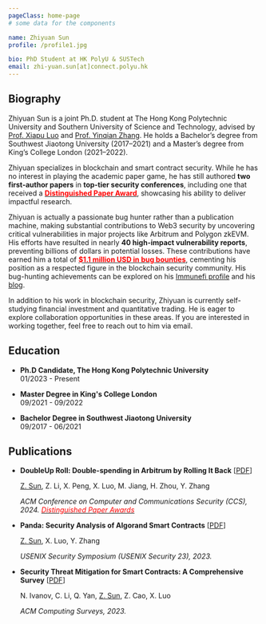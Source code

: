 ```yaml
---
pageClass: home-page
# some data for the components

name: Zhiyuan Sun
profile: /profile1.jpg

bio: PhD Student at HK PolyU & SUSTech
email: zhi-yuan.sun[at]connect.polyu.hk
---
```


<ProfileSection :frontmatter="$page.frontmatter" />

## Biography

Zhiyuan Sun is a joint Ph.D. student at The Hong Kong Polytechnic University and Southern University of Science and Technology, advised by [Prof. Xiapu Luo](https://www4.comp.polyu.edu.hk/~csxluo/) and [Prof. Yinqian Zhang](https://yinqian.org/). He holds a Bachelor’s degree from Southwest Jiaotong University (2017–2021) and a Master’s degree from King’s College London (2021–2022).

Zhiyuan specializes in blockchain and smart contract security. While he has no interest in playing the academic paper game, he has still authored **two first-author papers** in **top-tier security conferences**, including one that received a **[<span style="color:red;">Distinguished Paper Award</span>](https://www.sigsac.org/ccs/CCS2024/program/awards.html)**, showcasing his ability to deliver impactful research.

Zhiyuan is actually a passionate bug hunter rather than a publication machine, making substantial contributions to Web3 security by uncovering critical vulnerabilities in major projects like Arbitrum and Polygon zkEVM. His efforts have resulted in nearly **40 high-impact vulnerability reports**, preventing billions of dollars in potential losses. These contributions have earned him a total of **[<span style="color:red;">$1.1 million USD in bug bounties</span>](https://immunefi.com/profile/Zhiyuan1999/)**, cementing his position as a respected figure in the blockchain security community. His bug-hunting achievements can be explored on his [Immunefi profile](https://immunefi.com/profile/Zhiyuan1999/) and his [blog](./blog).

In addition to his work in blockchain security, Zhiyuan is currently self-studying financial investment and quantitative trading. He is eager to explore collaboration opportunities in these areas. If you are interested in working together, feel free to reach out to him via email.

## Education

- **Ph.D Candidate, The Hong Kong Polytechnic University** <br/>
01/2023 - Present

- **Master Degree in King's College London** <br/>
09/2021 - 09/2022

- **Bachelor Degree in Southwest Jiaotong University** <br/>
09/2017 - 06/2021

## Publications
  - **DoubleUp Roll: Double-spending in Arbitrum by Rolling It Back** [[PDF](./files/DoubleUp_Roll__Final_Version_.pdf)]

    <u>Z. Sun</u>, Z. Li, X. Peng, X. Luo, M. Jiang, H. Zhou, Y. Zhang

    *ACM Conference on Computer and Communications Security (CCS), 2024. [<font color="red">Distinguished Paper Awards</font>](https://www.sigsac.org/ccs/CCS2024/program/awards.html)*

  - **Panda: Security Analysis of Algorand Smart Contracts** [[PDF](./files/Panda__Security_Analysis_of_Algorand_Smart_Contracts.pdf)]

    <u>Z. Sun</u>, X. Luo, Y. Zhang

    *USENIX Security Symposium (USENIX Security 23), 2023.*

  - **Security Threat Mitigation for Smart Contracts: A Comprehensive Survey** [[PDF](./files/ContractDefenseSurvey_CSUR21.pdf)]

    N. Ivanov, C. Li, Q. Yan, <u>Z. Sun</u>, Z. Cao, X. Luo

    *ACM Computing Surveys, 2023.*





<!-- Custom style for this page -->

<style lang="stylus">

.theme-container.home-page .page
  font-size 14px
  font-family "lucida grande", "lucida sans unicode", lucida, "Helvetica Neue", Helvetica, Arial, sans-serif;
  p
    margin 0 0 0.5rem
  p, ul, ol
    line-height normal
  a
    font-weight normal
  .theme-default-content:not(.custom) > h2
    margin-bottom 0.5rem
  .theme-default-content:not(.custom) > h2:first-child + p
    margin-top 0.5rem
  .theme-default-content:not(.custom) > h3
    padding-top 4rem

  /* Override */
  .md-card
    margin-top 0.5em
    .card-image
      padding 0.2rem
      img
        max-width 120px
        max-height 120px
    .card-content p
      -webkit-margin-after 0.2em

@media (max-width: 419px)
  .theme-container.home-page .page
    p, ul, ol
      line-height 1.5

    .md-card
      .card-image
        img 
          width 100%
          max-width 400px

</style>
